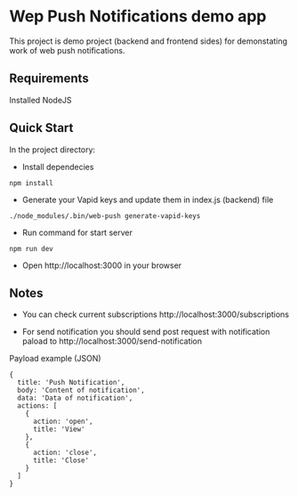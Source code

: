 # Wep Push Notifications demo app

This project is demo project (backend and frontend sides) for demonstating work of web push notifications.

## Requirements

Installed NodeJS

## Quick Start

In the project directory:

- Install dependecies

```
npm install
```

- Generate your Vapid keys and update them in index.js (backend) file

```
./node_modules/.bin/web-push generate-vapid-keys
```

- Run command for start server

```
npm run dev
```

- Open http://localhost:3000 in your browser

## Notes

- You can check current subscriptions http://localhost:3000/subscriptions

- For send notification you should send post request with notification paload to http://localhost:3000/send-notification

Payload example (JSON)
```
{
  title: 'Push Notification',
  body: 'Content of notification',
  data: 'Data of notification',
  actions: [
    {
      action: 'open',
      title: 'View'
    },
    {
      action: 'close',
      title: 'Close'
    }
  ]
}
```
